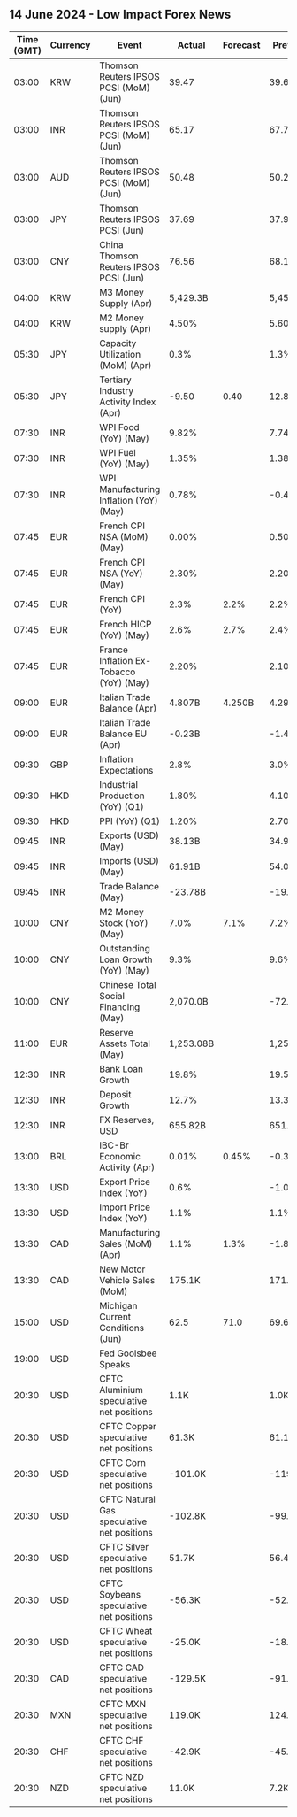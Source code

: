## 14 June 2024 - Low Impact Forex News

| Time (GMT) | Currency | Event | Actual | Forecast | Previous |
|------|----------|-------|--------|----------|----------|
| 03:00 | KRW | Thomson Reuters IPSOS PCSI (MoM) (Jun) | 39.47 |  | 39.67 |
| 03:00 | INR | Thomson Reuters IPSOS PCSI (MoM) (Jun) | 65.17 |  | 67.77 |
| 03:00 | AUD | Thomson Reuters IPSOS PCSI (MoM) (Jun) | 50.48 |  | 50.28 |
| 03:00 | JPY | Thomson Reuters IPSOS PCSI (Jun) | 37.69 |  | 37.93 |
| 03:00 | CNY | China Thomson Reuters IPSOS PCSI (Jun) | 76.56 |  | 68.17 |
| 04:00 | KRW | M3 Money Supply (Apr) | 5,429.3B |  | 5,457.8B |
| 04:00 | KRW | M2 Money supply (Apr) | 4.50% |  | 5.60% |
| 05:30 | JPY | Capacity Utilization (MoM) (Apr) | 0.3% |  | 1.3% |
| 05:30 | JPY | Tertiary Industry Activity Index (Apr) | -9.50 | 0.40 | 12.80 |
| 07:30 | INR | WPI Food (YoY) (May) | 9.82% |  | 7.74% |
| 07:30 | INR | WPI Fuel (YoY) (May) | 1.35% |  | 1.38% |
| 07:30 | INR | WPI Manufacturing Inflation (YoY) (May) | 0.78% |  | -0.42% |
| 07:45 | EUR | French CPI NSA (MoM) (May) | 0.00% |  | 0.50% |
| 07:45 | EUR | French CPI NSA (YoY) (May) | 2.30% |  | 2.20% |
| 07:45 | EUR | French CPI (YoY) | 2.3% | 2.2% | 2.2% |
| 07:45 | EUR | French HICP (YoY) (May) | 2.6% | 2.7% | 2.4% |
| 07:45 | EUR | France Inflation Ex-Tobacco (YoY) (May) | 2.20% |  | 2.10% |
| 09:00 | EUR | Italian Trade Balance (Apr) | 4.807B | 4.250B | 4.296B |
| 09:00 | EUR | Italian Trade Balance EU (Apr) | -0.23B |  | -1.47B |
| 09:30 | GBP | Inflation Expectations | 2.8% |  | 3.0% |
| 09:30 | HKD | Industrial Production (YoY) (Q1) | 1.80% |  | 4.10% |
| 09:30 | HKD | PPI (YoY) (Q1) | 1.20% |  | 2.70% |
| 09:45 | INR | Exports (USD) (May) | 38.13B |  | 34.99B |
| 09:45 | INR | Imports (USD) (May) | 61.91B |  | 54.09B |
| 09:45 | INR | Trade Balance (May) | -23.78B |  | -19.10B |
| 10:00 | CNY | M2 Money Stock (YoY) (May) | 7.0% | 7.1% | 7.2% |
| 10:00 | CNY | Outstanding Loan Growth (YoY) (May) | 9.3% |  | 9.6% |
| 10:00 | CNY | Chinese Total Social Financing (May) | 2,070.0B |  | -72.0B |
| 11:00 | EUR | Reserve Assets Total (May) | 1,253.08B |  | 1,253.84B |
| 12:30 | INR | Bank Loan Growth | 19.8% |  | 19.5% |
| 12:30 | INR | Deposit Growth | 12.7% |  | 13.3% |
| 12:30 | INR | FX Reserves, USD | 655.82B |  | 651.51B |
| 13:00 | BRL | IBC-Br Economic Activity (Apr) | 0.01% | 0.45% | -0.34% |
| 13:30 | USD | Export Price Index (YoY) | 0.6% |  | -1.0% |
| 13:30 | USD | Import Price Index (YoY) | 1.1% |  | 1.1% |
| 13:30 | CAD | Manufacturing Sales (MoM) (Apr) | 1.1% | 1.3% | -1.8% |
| 13:30 | CAD | New Motor Vehicle Sales (MoM) | 175.1K |  | 171.6K |
| 15:00 | USD | Michigan Current Conditions (Jun) | 62.5 | 71.0 | 69.6 |
| 19:00 | USD | Fed Goolsbee Speaks |  |  |  |
| 20:30 | USD | CFTC Aluminium speculative net positions | 1.1K |  | 1.0K |
| 20:30 | USD | CFTC Copper speculative net positions | 61.3K |  | 61.1K |
| 20:30 | USD | CFTC Corn speculative net positions | -101.0K |  | -119.9K |
| 20:30 | USD | CFTC Natural Gas speculative net positions | -102.8K |  | -99.7K |
| 20:30 | USD | CFTC Silver speculative net positions | 51.7K |  | 56.4K |
| 20:30 | USD | CFTC Soybeans speculative net positions | -56.3K |  | -52.0K |
| 20:30 | USD | CFTC Wheat speculative net positions | -25.0K |  | -18.1K |
| 20:30 | CAD | CFTC CAD speculative net positions | -129.5K |  | -91.6K |
| 20:30 | MXN | CFTC MXN speculative net positions | 119.0K |  | 124.7K |
| 20:30 | CHF | CFTC CHF speculative net positions | -42.9K |  | -45.8K |
| 20:30 | NZD | CFTC NZD speculative net positions | 11.0K |  | 7.2K |
